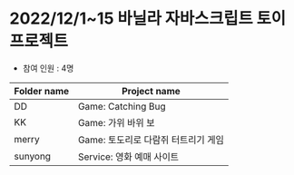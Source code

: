 # 2022/12/1~15  바닐라 자바스크립트 토이프로젝트

- 참여 인원 : 4명

| Folder name | Project name |
| --- | --- |
| DD | Game: Catching Bug |
| KK | Game: 가위 바위 보  |
| merry | Game: 토도리로 다람쥐 터트리기 게임 |
| sunyong | Service: 영화 예매 사이트 |

